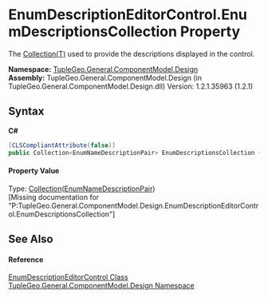 # EnumDescriptionEditorControl.EnumDescriptionsCollection Property 
 

The <a href="http://msdn2.microsoft.com/en-us/library/ms132397" target="_blank">Collection(T)</a> used to provide the descriptions displayed in the control.

**Namespace:**&nbsp;<a href="N_TupleGeo_General_ComponentModel_Design">TupleGeo.General.ComponentModel.Design</a><br />**Assembly:**&nbsp;TupleGeo.General.ComponentModel.Design (in TupleGeo.General.ComponentModel.Design.dll) Version: 1.2.1.35963 (1.2.1)

## Syntax

**C#**<br />
``` C#
[CLSCompliantAttribute(false)]
public Collection<EnumNameDescriptionPair> EnumDescriptionsCollection { get; }
```


#### Property Value
Type: <a href="http://msdn2.microsoft.com/en-us/library/ms132397" target="_blank">Collection</a>(<a href="T_TupleGeo_General_ComponentModel_EnumNameDescriptionPair">EnumNameDescriptionPair</a>)<br />\[Missing <value> documentation for "P:TupleGeo.General.ComponentModel.Design.EnumDescriptionEditorControl.EnumDescriptionsCollection"\]

## See Also


#### Reference
<a href="T_TupleGeo_General_ComponentModel_Design_EnumDescriptionEditorControl">EnumDescriptionEditorControl Class</a><br /><a href="N_TupleGeo_General_ComponentModel_Design">TupleGeo.General.ComponentModel.Design Namespace</a><br />